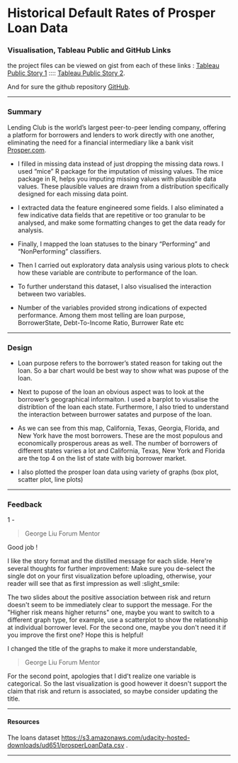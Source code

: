 
# Historical Default Rates of Prosper Loan Data 


### Visualisation, Tableau Public and GitHub Links

the project files can be viewed on gist from each of these links : [Tableau Public Story 1](https://public.tableau.com/profile/rashid.kazmi#!/vizhome/Story_2_HistoricalDefaultRatesofProsperLoanData/Story_2_HistoricalDefaultRatesofProsperLoanData)  :::: [Tableau Public Story 2](https://public.tableau.com/profile/rashid.kazmi#!/vizhome/Story_HistoricalDefaultRatesofProsperLoanData/Story_1_HistoricalDefaultRatesofProsperLoanData).  

And for sure the github repository [GitHub](https://github.com/rhkaz/Udacity_DataAnalystNanodegree).  

------------

### Summary  

Lending Club is the world’s largest peer-to-peer lending company, offering a platform for borrowers and lenders to work directly with one another, eliminating the need for a financial intermediary like a bank
visit [Prosper.com](https://www.prosper.com/).     

  + I filled in missing data instead of just dropping the missing data rows. I used “mice” R package for the imputation of missing values. The mice package in R, helps you imputing missing values with plausible data values. These plausible values are drawn from a distribution specifically designed for each missing data point. 

  + I extracted data the feature engineered some fields. I also eliminated a few indicative data fields that are  repetitive or too granular to be analysed, and make some formatting changes to get the data ready for analysis. 
  
  + Finally, I mapped the loan statuses to the binary “Performing” and “NonPerforming” classifiers.
  
  + Then I carried out exploratory data analysis using various plots to check how these variable are contribute to performance of the loan.
  
  + To further understand this dataset, I also visualised the interaction between two variables. 
  
  + Number of the variables provided strong indications of expected performance. Among them most telling are loan purpose, BorrowerState,  Debt-To-Income Ratio, Burrower Rate etc

--------

### Design

+  Loan purpose refers to the borrower’s stated reason for taking out the loan. So a bar chart would be best way to show what was pupose of the loan.

+ Next to pupose of the loan an obvious aspect was to look at the borrower’s geographical informaiton. I used a barplot to viusalise the distribtion of the loan each state. Furthermore, I also tried to understand the interaction between burrower satates and purpose of the loan. 

+ As we can see from this map, California, Texas, Georgia, Florida, and New York have the most borrowers. These are the most populous and economically prosperous areas as well. The number of borrowers of different states varies a lot and California, Texas, New York and Florida are the top 4 on the list of state with big borrower market.
+ I also plotted the prosper loan data using variety of graphs (box plot, scatter plot, line plots) 

-----------

### Feedback
1 -
> George Liu
Forum Mentor

Good job !

I like the story format and the distilled message for each slide. Here're several thoughts for further improvement:
Make sure you de-select the single dot on your first visualization before uploading, otherwise, your reader will see that as first impression as well  :slight_smile:

The two slides about the positive association between risk and return doesn't seem to be immediately clear to support the message. For the "Higher risk means higher returns" one, maybe you want to switch to a different graph type, for example, use a scatterplot to show the relationship at individual borrower level. For the second one, maybe you don't need it if you improve the first one?
Hope this is helpful! 

I changed the title of the graphs to make it more understandable, 

> George Liu
Forum Mentor

For the second point, apologies that I did't realize one variable is categorical. So the last visualization is good however it doesn't support the claim that risk and return is associated, so maybe consider updating the title.


---------------   

#### Resources

The loans dataset https://s3.amazonaws.com/udacity-hosted-downloads/ud651/prosperLoanData.csv .  


-------------------------

